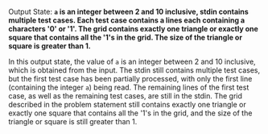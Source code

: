Output State: **`a` is an integer between 2 and 10 inclusive, stdin contains multiple test cases. Each test case contains a lines each containing a characters '0' or '1'. The grid contains exactly one triangle or exactly one square that contains all the '1's in the grid. The size of the triangle or square is greater than 1.**

In this output state, the value of `a` is an integer between 2 and 10 inclusive, which is obtained from the input. The stdin still contains multiple test cases, but the first test case has been partially processed, with only the first line (containing the integer `a`) being read. The remaining lines of the first test case, as well as the remaining test cases, are still in the stdin. The grid described in the problem statement still contains exactly one triangle or exactly one square that contains all the '1's in the grid, and the size of the triangle or square is still greater than 1.